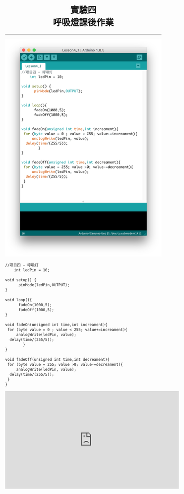 <center>
<H1> 實驗四</br>
呼吸燈課後作業</br>
</h1>
</center>

---

![](https://github.com/cow2166/gitbo/blob/master/re/%E8%9E%A2%E5%B9%95%E5%BF%AB%E7%85%A7%202018-05-02%20%E4%B8%8B%E5%8D%888.13.30.png?raw=true)


```
//项目四 – 呼吸灯 
    int ledPin = 10; 
 
void setup() { 
      pinMode(ledPin,OUTPUT); 
} 
 
void loop(){ 
      fadeOn(1000,5); 
      fadeOff(1000,5); 
} 
 
void fadeOn(unsigned int time,int increament){ 
 for (byte value = 0 ; value < 255; value+=increament){  
     analogWrite(ledPin, value); 
  delay(time/(255/5)); 
        }  
} 
 
void fadeOff(unsigned int time,int decreament){ 
 for (byte value = 255; value >0; value-=decreament){  
     analogWrite(ledPin, value);  
  delay(time/(255/5));  
 } 
} 
```

<iframe width="560" height="315" src="https://www.youtube.com/embed/hBvL4lsQf00" frameborder="0" allow="autoplay; encrypted-media" allowfullscreen></iframe>